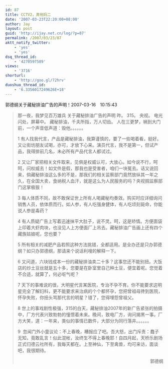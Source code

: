 ```yaml
---
id: 87
title: CCTV2，真他妈二
date: '2007-03-23T22:20:00+08:00'
author: Jay
layout: post
guid: 'http://ijay.net.cn/log/?p=87'
permalink: /2007/03/23/87
aktt_notify_twitter:
    - 'yes'
    - 'yes'
dsq_thread_id:
    - '4270597589'
views:
    - '3716'
shorturl:
    - 'http://goo.gl/72hrv'
duoshuo_thread_id:
    - '6.3356017249626E+18'
---
```


郭德纲关于藏秘排油广告的声明！2007-03-16　10:15:43
<blockquote>那一夜，我梦见百万雄兵
关于藏秘排油广告的声明
昨。
315。
央视。
电光闪处，屏幕中。
藏秘排油，千夫所指，万人切齿。
人在三更梦，祸到大门前，一个声音低声道：毁他。。。。。。

1 有人找我代言，产品是藏秘排油，我算谨慎的，要了一些喝着看，挺好。又让街坊朋友试喝，亦可，才放下心来。演员代言，我不是第一，但试产品，我得排前几名，未必所有产品代言人都试过。

2 又让厂家把相关文件取来，见俱是权威认可，大放心。如今说不行，呵呵，问权威去！如文件是假，那我也是受害者，咱们一块冤去。话又说回来，倘藏秘排油这么多的不是，那我们的相关监察部门竟然放纵其一年之久，在全国大卖，食纳税人血汗，就是这么为人民服务的吗？央视掴监察部门这掌极狠！

3 每人体质不同，故不敢保证世上所有人喝藏秘均奏效。购买时应详细询问销售人员，依体质而行。如人参，有人吃强身健体，有人吃顷刻毙命，你能说人参是毒药？

4 有人质疑广告上写着迅速抹平大肚子，说不灵。呵，这是矫情。方便面袋上印着大虾肉块，也没见人上方便面厂上吊去。藏秘排油广告画上还有四个藏族姑娘呢，您也要？

5 所有相关的减肥产品若照这种方法挑错，全都适用。是全办还是只办郭德纲？如只办郭德纲，那请来个说话利嗖的解释一下。

6 又问道，六块钱成本一份的藏秘排油卖二十多？这事您还不能别扭。大饭店的炒土豆丝就是五十多，您要是在卧室里自己种土豆，便宜着呢。您觉着不合适，就算了，何必呕气呢？

7 天下的事难说的很，大明星代言某医院，专治不孕不育。你不能要求这明星完全了解妇科，更不能要求来治病的个个都怀孕，您把曾祖母搀到医院，怀孕失败，你扭头骂那代言的明星？错了，您得埋怨曾祖父。

8 世上的事戏剧性极强，315的白天，藏秘排油2007年的新广告紧张的拍摄中，厂方代表兴致勃勃的憧憬着未来。晚间，致电厂方，询问揭黑一事。厂方大笑，道：一年来，类似的事情已数件，大部分为同行落井。。。。。。

9  忽闻门外小童议论：不上春晚，糟报应了吧。吾大怒，出门斥责：蠢子无知，竟敢乱言！似此混帐，汝终生不得上春晚耶！自四月起，天桥乐剧场正式归德云社所有，我每天都在。上至神仙，下至禽兽，均可来访，面谈吧，我很期待。
<p style="text-align: right;">郭德纲</p>
</blockquote>